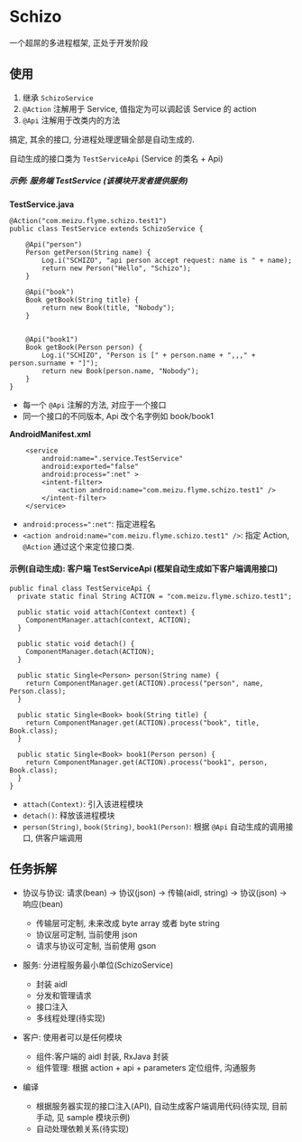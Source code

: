 # Schizo

一个超屌的多进程框架, 正处于开发阶段


## 使用



1. 继承 `SchizoService`
2. `@Action` 注解用于 Service, 值指定为可以调起该 Service 的 action
3. `@Api` 注解用于改类内的方法

搞定, 其余的接口, 分进程处理逻辑全部是自动生成的.

自动生成的接口类为 `TestServiceApi` (Service 的类名 + Api)

##### 示例: 服务端 TestService (该模块开发者提供服务)

**TestService.java**

````
@Action("com.meizu.flyme.schizo.test1")
public class TestService extends SchizoService {

    @Api("person")
    Person getPerson(String name) {
        Log.i("SCHIZO", "api person accept request: name is " + name);
        return new Person("Hello", "Schizo");
    }

    @Api("book")
    Book getBook(String title) {
        return new Book(title, "Nobody");
    }


    @Api("book1")
    Book getBook(Person person) {
        Log.i("SCHIZO", "Person is [" + person.name + ",,," + person.surname + "]");
        return new Book(person.name, "Nobody");
    }
}
````

* 每一个 `@Api` 注解的方法, 对应于一个接口
* 同一个接口的不同版本, Api 改个名字例如 book/book1

**AndroidManifest.xml**

````
    <service
        android:name=".service.TestService"
        android:exported="false"
        android:process=":net" >
        <intent-filter>
            <action android:name="com.meizu.flyme.schizo.test1" />
        </intent-filter>
    </service>
````

* `android:process=":net"`: 指定进程名
* `<action android:name="com.meizu.flyme.schizo.test1" />`: 指定 Action, `@Action` 通过这个来定位接口类.

#### 示例(自动生成): 客户端 TestServiceApi (框架自动生成如下客户端调用接口)

````
public final class TestServiceApi {
  private static final String ACTION = "com.meizu.flyme.schizo.test1";

  public static void attach(Context context) {
    ComponentManager.attach(context, ACTION);
  }

  public static void detach() {
    ComponentManager.detach(ACTION);
  }

  public static Single<Person> person(String name) {
    return ComponentManager.get(ACTION).process("person", name, Person.class);
  }

  public static Single<Book> book(String title) {
    return ComponentManager.get(ACTION).process("book", title, Book.class);
  }

  public static Single<Book> book1(Person person) {
    return ComponentManager.get(ACTION).process("book1", person, Book.class);
  }
}
````

* `attach(Context)`: 引入该进程模块
* `detach()`: 释放该进程模块
* `person(String)`, `book(String)`, `book1(Person)`: 根据 `@Api` 自动生成的调用接口, 供客户端调用

## 任务拆解

+ 协议与协议: 请求(bean) -> 协议(json) -> 传输(aidl, string) -> 协议(json) -> 响应(bean)
    + 传输层可定制, 未来改成 byte array 或者 byte string
    + 协议层可定制, 当前使用 json
    + 请求与协议可定制, 当前使用 gson
+ 服务: 分进程服务最小单位(SchizoService)
    + 封装 aidl
    + 分发和管理请求
    + 接口注入
    + 多线程处理(待实现)
+ 客户: 使用者可以是任何模块
    + 组件:客户端的 aidl 封装, RxJava 封装
    + 组件管理: 根据 action + api + parameters 定位组件, 沟通服务

+ 编译
    + 根据服务器实现的接口注入(API), 自动生成客户端调用代码(待实现, 目前手动, 见 sample 模块示例)
    + 自动处理依赖关系(待实现)
